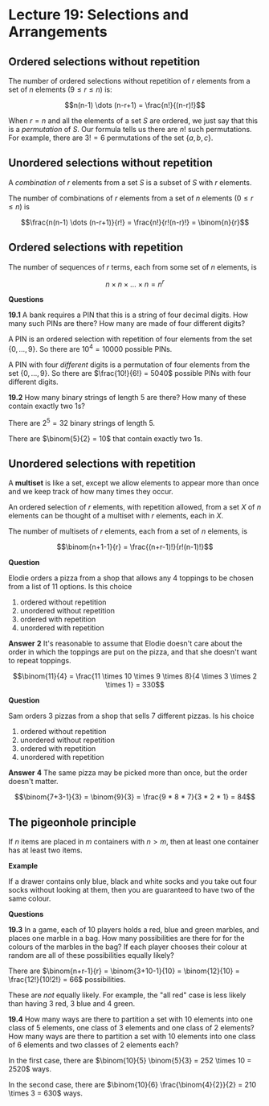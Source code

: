 # Lecture 19: Selections and Arrangements

## Ordered selections without repetition

The number of ordered selections without repetition of $r$ elements from a set
of $n$ elements $(9 \leq r \leq n)$ is:

$$n(n-1) \dots (n-r+1) = \frac{n!}{(n-r)!}$$

When $r=n$ and all the elements of a set $S$ are ordered, we just say that this
is a _permutation_ of $S$. Our formula tells us there are $n!$ such
permutations. For example, there are $3! = 6$ permutations of the set
$\{a,b,c\}$.

## Unordered selections without repetition

A _combination_ of $r$ elements from a set $S$ is a subset of $S$ with $r$
elements.

The number of combinations of $r$ elements from a set of $n$ elements $(0 \leq r
\leq n)$ is

$$\frac{n(n-1) \dots (n-r+1)}{r!} = \frac{n!}{r!(n-r)!} = \binom{n}{r}$$

## Ordered selections with repetition

The number of sequences of $r$ terms, each from some set of $n$ elements, is

$$n \times n \times \dots \times n = n^r$$

**Questions**

**19.1** A bank requires a PIN that this is a string of four decimal digits. How
many such PINs are there? How many are made of four different digits?

A PIN is an ordered selection with repetition of four elements from the set
$\{0, \dots, 9\}$. So there are $10^4 = 10000$ possible PINs.

A PIN with four _different_ digits is a permutation of four elements from the
set $\{0, \dots, 9\}$. So there are $\frac{10!}{6!} = 5040$ possible PINs with
four different digits.

**19.2** How many binary strings of length 5 are there? How many of these
contain exactly two 1s?

There are $2^5 = 32$ binary strings of length 5.

There are $\binom{5}{2} = 10$ that contain exactly two 1s.

## Unordered selections with repetition

A **multiset** is like a set, except we allow elements to appear more than once
and we keep track of how many times they occur.

An ordered selection of $r$ elements, with repetition allowed, from a set $X$ of
$n$ elements can be thought of a multiset with $r$ elements, each in $X$.

The number of multisets of $r$ elements, each from a set of $n$ elements, is

$$\binom{n+1-1}{r} = \frac{(n+r-1)!}{r!(n-1)!}$$

**Question**

Elodie orders a pizza from a shop that allows any 4 toppings to be chosen from a
list of 11 options. Is this choice

1. ordered without repetition
2. unordered without repetition
3. ordered with repetition
4. unordered with repetition

**Answer** **2** It's reasonable to assume that Elodie doesn't care about the
order in which the toppings are put on the pizza, and that she doesn't want to
repeat toppings.

$$\binom{11}{4} = \frac{11 \times 10 \times 9 \times 8}{4 \times 3 \times 2
\times 1} = 330$$

**Question**

Sam orders 3 pizzas from a shop that sells 7 different pizzas. Is his choice

1. ordered without repetition
2. unordered without repetition
3. ordered with repetition
4. unordered with repetition

**Answer** **4** The same pizza may be picked more than once, but the order
doesn't matter.

$$\binom{7+3-1}{3} = \binom{9}{3} = \frac{9 * 8 * 7}{3 * 2 * 1} = 84$$

## The pigeonhole principle

If $n$ items are placed in $m$ containers with $n > m$, then at least one
container has at least two items.

**Example**

If a drawer contains only blue, black and white socks and you take out four
socks without looking at them, then you are guaranteed to have two of the same
colour.

**Questions**

**19.3** In a game, each of 10 players holds a red, blue and green marbles, and
places one marble in a bag. How many possibilities are there for for the colours
of the marbles in the bag? If each player chooses their colour at random are all
of these possibilities equally likely?

There are $\binom{n+r-1}{r} = \binom{3+10-1}{10} = \binom{12}{10} =
\frac{12!}{10!2!} = 66$ possibilities.

These are _not_ equally likely. For example, the "all red" case is less likely
than having 3 red, 3 blue and 4 green.

**19.4** How many ways are there to partition a set with 10 elements into one
class of 5 elements, one class of 3 elements and one class of 2 elements? How
many ways are there to partition a set with 10 elements into one class of 6
elements and two classes of 2 elements each?

In the first case, there are $\binom{10}{5} \binom{5}{3} = 252 \times 10 = 2520$
ways.

In the second case, there are $\binom{10}{6} \frac{\binom{4}{2}}{2} = 210 \times
3 = 630$ ways.
